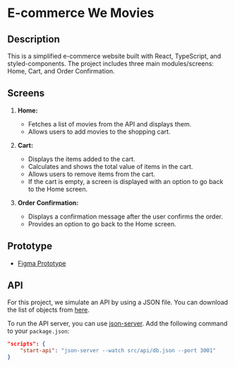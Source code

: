 # E-commerce We Movies

## Description

This is a simplified e-commerce website built with React, TypeScript, and styled-components. The project includes three main modules/screens: Home, Cart, and Order Confirmation.

## Screens

1. **Home:**
   - Fetches a list of movies from the API and displays them.
   - Allows users to add movies to the shopping cart.

2. **Cart:**
   - Displays the items added to the cart.
   - Calculates and shows the total value of items in the cart.
   - Allows users to remove items from the cart.
   - If the cart is empty, a screen is displayed with an option to go back to the Home screen.

3. **Order Confirmation:**
   - Displays a confirmation message after the user confirms the order.
   - Provides an option to go back to the Home screen.

## Prototype

- [Figma Prototype](https://www.figma.com/file/0ZyTELvPCSCnib16XG49YP/Teste-Front-React-WeFit---2022?type=design&node-id=0-1&mode=design&t=E15UCXlYTibyXXht-0)

## API

For this project, we simulate an API by using a JSON file. You can download the list of objects from [here]([link-to-api-json-file](https://www.npmjs.com/package/json-server)).

To run the API server, you can use [json-server](https://github.com/typicode/json-server). Add the following command to your `package.json`:

```json
"scripts": {
    "start-api": "json-server --watch src/api/db.json --port 3001"
}